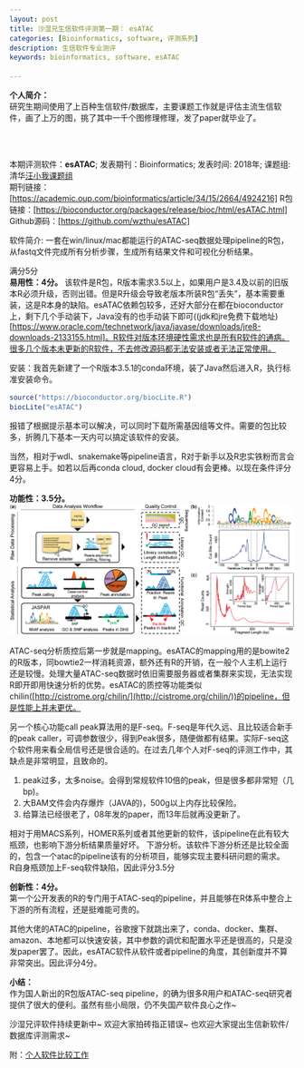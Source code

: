 ```yaml
---
layout: post  
title: 沙湿兄生信软件评测第一期： esATAC
categories: [Bioinformatics, software, 评测系列]  
description: 生信软件专业测评
keywords: bioinformatics, software, esATAC  

---
```



**个人简介：**
<br>
 研究生期间使用了上百种生信软件/数据库，主要课题工作就是评估主流生信软件，画了上万的图，挑了其中一千个图修理修理，发了paper就毕业了。

<br>
<br>

本期评测软件：**esATAC**; 发表期刊：Bioinformatics; 发表时间: 2018年;  课题组: 清华[汪小我课题组](http://bioinfo.au.tsinghua.edu.cn/CSSB/web/people/wangxiaowo.html)  
期刊链接：[https://academic.oup.com/bioinformatics/article/34/15/2664/4924216]
R包链接：[https://bioconductor.org/packages/release/bioc/html/esATAC.html] 
Github源码：[https://github.com/wzthu/esATAC]  

软件简介: 一套在win/linux/mac都能运行的ATAC-seq数据处理pipeline的R包，从fastq文件完成所有分析步骤，生成所有结果文件和可视化分析结果。

满分5分  
**易用性：4分。**
该软件是R包，R版本需求3.5以上，如果用户是3.4及以前的旧版本R必须升级，否则出错。但是R升级会导致老版本所装R包“丢失”，基本需要重装，这是R本身的缺陷。esATAC依赖包较多，还好大部分在都在bioconductor上，剩下几个手动装下，Java没有的也手动装下即可((jdk和jre免费下载地址)[https://www.oracle.com/technetwork/java/javase/downloads/jre8-downloads-2133155.html]。R软件对版本环境硬性需求也是所有R软件的通病。很多几个版本未更新的R软件，不去修改源码都无法安装或者无法正常使用。  

安装：我首先新建了一个R版本3.5.1的conda环境，装了Java然后进入R，执行标准安装命令。
```R
source("https://bioconductor.org/biocLite.R")
biocLite("esATAC")
```
报错了根据提示基本可以解决，可以同时下载所需基因组等文件。需要的包比较多，折腾几下基本一天内可以搞定该软件的安装。

当然，相对于wdl、snakemake等pipeline语言，R对于新手以及R忠实铁粉而言会更容易上手。如若以后再conda cloud, docker cloud有会更棒。以现在条件评分4分。

**功能性：3.5分。**  
![流程图](/images/2018-10-30/fig1.png)

ATAC-seq分析质控后第一步就是mapping。esATAC的mapping用的是bowite2的R版本，同bowtie2一样消耗资源，额外还有R的开销，在一般个人主机上运行还是较慢。处理大量ATAC-seq数据时依旧需要服务器或者集群来实现，无法实现R即开即用快速分析的优势。esATAC的质控等功能类似chilin([http://cistrome.org/chilin/](http://cistrome.org/chilin/))的pipeline，但是性能上并未更优。  

另一个核心功能call peak算法用的是F-seq。F-seq是年代久远、且比较适合新手的peak caller，可调参数很少，得到Peak很多，随便做都有结果。实际F-seq这个软件用来看全局信号还是很合适的。在过去几年个人对F-seq的评测工作中，其缺点是非常明显，且致命的。  
1. peak过多，太多noise。会得到常规软件10倍的peak，但是很多都非常短（几bp)。
2. 大BAM文件会内存爆炸（JAVA的)，500g以上内存比较保险。  
3. 给算法已经很老了，08年发的paper，而13年后就再没更新了。  

相对于用MACS系列，HOMER系列或者其他更新的软件，该pipeline在此有较大瓶颈，也影响下游分析结果质量好坏。
下游分析。该软件下游分析还是比较全面的，包含一个atac的pipeline该有的分析项目，能够实现主要科研问题的需求。  
R自身瓶颈加上F-seq软件缺陷，因此评分3.5分

**创新性：4分。**  
第一个公开发表的R的专门用于ATAC-seq的pipeline，并且能够在R体系中整合上下游的所有流程，还是挺难能可贵的。

其他大佬的ATAC的pipeline，谷歌搜下就跳出来了，conda、docker、集群、amazon、本地都可以快速安装，其中参数的调优和配置水平还是很高的，只是没发paper罢了。因此，esATAC软件从软件或者pipeline的角度，其创新度并不算非常突出。因此评分4分。

**小结：**  
作为国人新出的R包版ATAC-seq pipeline，的确为很多R用户和ATAC-seq研究者提供了很大的便利。虽然有些小局限，仍不失国产软件良心之作~  

沙湿兄评软件持续更新中~ 欢迎大家拍砖指正错误~ 也欢迎大家提出生信新软件/数据库评测需求~


附：[个人软件比较工作](https://academic.oup.com/nar/advance-article/doi/10.1093/nar/gky753/5077601)